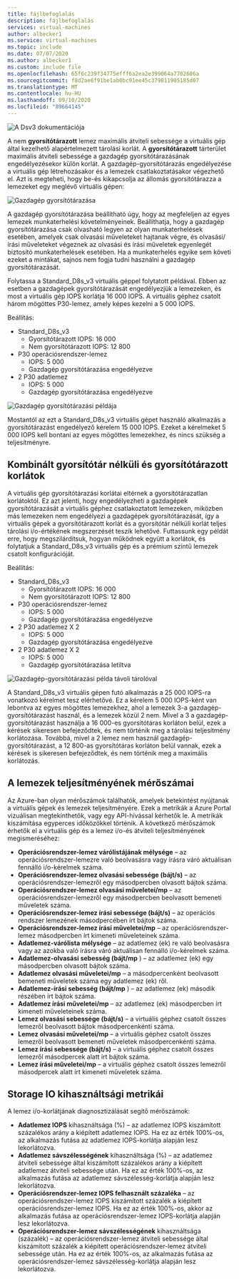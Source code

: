 ```yaml
---
title: fájlbefoglalás
description: fájlbefoglalás
services: virtual-machines
author: albecker1
ms.service: virtual-machines
ms.topic: include
ms.date: 07/07/2020
ms.author: albecker1
ms.custom: include file
ms.openlocfilehash: 65f6c239f34775efff6a2ea2e399064a7702606a
ms.sourcegitcommit: f8d2ae6f91be1ab0bc91ee45c379811905185d07
ms.translationtype: MT
ms.contentlocale: hu-HU
ms.lasthandoff: 09/10/2020
ms.locfileid: "89664145"
---
```

![A Dsv3 dokumentációja](media/vm-disk-performance/dsv3-documentation.jpg)

A nem **gyorsítótárazott** lemez maximális átviteli sebessége a virtuális gép által kezelhető alapértelmezett tárolási korlát. A **gyorsítótárazott** tárterület maximális átviteli sebessége a gazdagép gyorsítótárazásának engedélyezésekor külön korlát. A gazdagép-gyorsítótárazás engedélyezése a virtuális gép létrehozásakor és a lemezek csatlakoztatásakor végezhető el. Azt is megteheti, hogy be-és kikapcsolja az állomás gyorsítótárazza a lemezeket egy meglévő virtuális gépen:

![Gazdagép gyorsítótárazása](media/vm-disk-performance/host-caching.jpg)

A gazdagép gyorsítótárazása beállítható úgy, hogy az megfeleljen az egyes lemezek munkaterhelési követelményeinek. Beállíthatja, hogy a gazdagép gyorsítótárazása csak olvasható legyen az olyan munkaterhelések esetében, amelyek csak olvasási műveleteket hajtanak végre, és olvasási/írási műveleteket végeznek az olvasási és írási műveletek egyenlegét biztosító munkaterhelések esetében. Ha a munkaterhelés egyike sem követi ezeket a mintákat, sajnos nem fogja tudni használni a gazdagép gyorsítótárazását. 

Folytassa a Standard_D8s_v3 virtuális géppel folytatott példával. Ebben az esetben a gazdagépek gyorsítótárazását engedélyezjük a lemezeken, és most a virtuális gép IOPS korlátja 16 000 IOPS. A virtuális géphez csatolt három mögöttes P30-lemez, amely képes kezelni a 5 000 IOPS.

Beállítás:
- Standard_D8s_v3 
    - Gyorsítótárazott IOPS: 16 000
    - Nem gyorsítótárazott IOPS: 12 800
- P30 operációsrendszer-lemez 
    - IOPS: 5 000
    - Gazdagép gyorsítótárazása engedélyezve 
- 2 P30 adatlemez
    - IOPS: 5 000
    - Gazdagép gyorsítótárazása engedélyezve

![Gazdagép gyorsítótárazási példája](media/vm-disk-performance/host-caching-example-without-remote.jpg)

Mostantól az ezt a Standard_D8s_v3 virtuális gépet használó alkalmazás a gyorsítótárazást engedélyező kérelem 15 000 IOPS. Ezeket a kérelmeket 5 000 IOPS kell bontani az egyes mögöttes lemezekhez, és nincs szükség a teljesítményre.

## <a name="combined-uncached-and-cached-limits"></a>Kombinált gyorsítótár nélküli és gyorsítótárazott korlátok

A virtuális gép gyorsítótárazási korlátai eltérnek a gyorsítótárazatlan korlátoktól. Ez azt jelenti, hogy engedélyezheti a gazdagépek gyorsítótárazását a virtuális géphez csatlakoztatott lemezeken, miközben más lemezeken nem engedélyezi a gazdagépek gyorsítótárazását, így a virtuális gépek a gyorsítótárazott korlát és a gyorsítótár nélküli korlát teljes tárolási i/o-értékének megszerzését teszik lehetővé. Futtassunk egy példát erre, hogy megszilárdítsuk, hogyan működnek együtt a korlátok, és folytatjuk a Standard_D8s_v3 virtuális gép és a prémium szintű lemezek csatolt konfigurációját.

Beállítás:
- Standard_D8s_v3 
    - Gyorsítótárazott IOPS: 16 000
    - Nem gyorsítótárazott IOPS: 12 800
- P30 operációsrendszer-lemez 
    - IOPS: 5 000
    - Gazdagép gyorsítótárazása engedélyezve 
- 2 P30 adatlemez X 2
    - IOPS: 5 000
    - Gazdagép gyorsítótárazása engedélyezve
- 2 P30 adatlemez X 2
    - IOPS: 5 000
    - Gazdagép gyorsítótárazása letiltva

![Gazdagép-gyorsítótárazási példa távoli tárolóval](media/vm-disk-performance/host-caching-example-with-remote.jpg)

A Standard_D8s_v3 virtuális gépen futó alkalmazás a 25 000 IOPS-ra vonatkozó kérelmet tesz elérhetővé. Ez a kérelem 5 000 IOPS-ként van lebontva az egyes mögöttes lemezekhez, ahol a lemezek 3-a gazdagép-gyorsítótárazást használ, és a lemezek közül 2 nem. Mivel a 3 a gazdagép-gyorsítótárazást használja a 16 000-es gyorsítótáras korláton belül, ezek a kérések sikeresen befejeződtek, és nem történik meg a tárolási teljesítmény korlátozása. Továbbá, mivel a 2 lemez nem használ gazdagép-gyorsítótárazást, a 12 800-as gyorsítótáras korláton belül vannak, ezek a kérések is sikeresen befejeződtek, és nem történik meg a maximális korlátozás.

## <a name="metrics-for-disk-performance"></a>A lemezek teljesítményének mérőszámai
Az Azure-ban olyan mérőszámok találhatók, amelyek betekintést nyújtanak a virtuális gépek és lemezek teljesítményére. Ezek a metrikák a Azure Portal vizuálisan megtekinthetők, vagy egy API-hívással kérhetők le. A metrikák kiszámítása egyperces időközökkel történik. A következő mérőszámok érhetők el a virtuális gép és a lemez i/o-és átviteli teljesítményének megismeréséhez:
- **Operációsrendszer-lemez várólistájának mélysége** – az operációsrendszer-lemezre való beolvasásra vagy írásra váró aktuálisan fennálló i/o-kérelmek száma.
- **Operációsrendszer-lemez olvasási sebessége (bájt/s)** – az operációsrendszer-lemezről egy másodpercben olvasott bájtok száma.
- **Operációsrendszer-lemez olvasási műveletei/mp** – az operációsrendszer-lemezről egy másodpercben beolvasott bemeneti műveletek száma.
- **Operációsrendszer-lemez írási sebessége (bájt/s)** – az operációs rendszer lemezének másodpercében írt bájtok száma.
- **Operációsrendszer-lemez írási műveletei/mp** – az operációsrendszer-lemez másodpercben írt kimeneti műveleteinek száma.
- **Adatlemez-várólista mélysége** – az adatlemez (ek) re való beolvasásra vagy az azokba való írásra váró aktuálisan fennálló i/o-kérelmek száma.
- **Adatlemez-olvasási sebesség (bájt/mp** ) – az adatlemez (ek) egy másodpercben olvasott bájtok száma.
- **Adatlemez olvasási műveletei/mp** – a másodpercenként beolvasott bemeneti műveletek száma egy adatlemez (ek) ről.
- **Adatlemez-írási sebesség (bájt/mp** ) – az adatlemez (ek) második részében írt bájtok száma.
- **Adatlemez írási műveletei/mp** – az adatlemez (ek) másodpercben írt kimeneti műveleteinek száma.
- **Lemez olvasási sebessége (bájt/s)** – a virtuális géphez csatolt összes lemezről beolvasott bájtok másodpercenkénti száma.
- **Lemez olvasási műveletei/mp** – a virtuális géphez csatolt összes lemezről beolvasott bemeneti műveletek másodpercenkénti száma.
- **Lemez írási sebessége (bájt/s)** – a virtuális géphez csatolt összes lemezről másodpercek alatt írt bájtok száma.
- **Lemez írási műveletei/mp** – a virtuális géphez csatolt összes lemezről másodpercek alatt írt kimeneti műveletek száma.

## <a name="storage-io-utilization-metrics"></a>Storage IO kihasználtsági metrikái
A lemez i/o-korlátjának diagnosztizálását segítő mérőszámok:
- **Adatlemez IOPS** kihasználtsága (%) – az adatlemez IOPS kiszámított százalékos arány a kiépített adatlemez IOPS. Ha ez az érték 100%-os, az alkalmazás futása az adatlemez IOPS-korlátja alapján lesz lekorlátozva.
- **Adatlemez sávszélességének** kihasználtsága (%) – az adatlemez átviteli sebessége által kiszámított százalékos arány a kiépített adatlemez átviteli sebessége után. Ha ez az érték 100%-os, az alkalmazás futása az adatlemez sávszélesség-korlátja alapján lesz lekorlátozva.
- **Operációsrendszer-lemez IOPS felhasznált százaléka** – az operációsrendszer-lemez IOPS kiszámított százalék a kiépített operációsrendszer-lemez IOPS. Ha ez az érték 100%-os, akkor az alkalmazás futása az operációsrendszer-lemez IOPS-korlátja alapján lesz lekorlátozva.
- **Operációsrendszer-lemez sávszélességének** kihasználtsága (százalék) – az operációsrendszer-lemez átviteli sebessége által kiszámított százalék a kiépített operációsrendszer-lemez átviteli sebessége után. Ha ez az érték 100%-os, az alkalmazás futása az operációsrendszer-lemez sávszélesség-korlátja alapján lesz lekorlátozva.